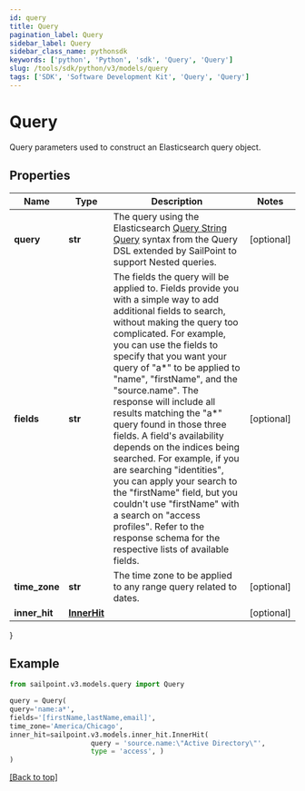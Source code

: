 ```yaml
---
id: query
title: Query
pagination_label: Query
sidebar_label: Query
sidebar_class_name: pythonsdk
keywords: ['python', 'Python', 'sdk', 'Query', 'Query'] 
slug: /tools/sdk/python/v3/models/query
tags: ['SDK', 'Software Development Kit', 'Query', 'Query']
---
```


# Query

Query parameters used to construct an Elasticsearch query object.

## Properties

Name | Type | Description | Notes
------------ | ------------- | ------------- | -------------
**query** | **str** | The query using the Elasticsearch [Query String Query](https://www.elastic.co/guide/en/elasticsearch/reference/5.2/query-dsl-query-string-query.html#query-string) syntax from the Query DSL extended by SailPoint to support Nested queries. | [optional] 
**fields** | **str** | The fields the query will be applied to.  Fields provide you with a simple way to add additional fields to search, without making the query too complicated.  For example, you can use the fields to specify that you want your query of \"a*\" to be applied to \"name\", \"firstName\", and the \"source.name\".  The response will include all results matching the \"a*\" query found in those three fields.  A field's availability depends on the indices being searched.  For example, if you are searching \"identities\", you can apply your search to the \"firstName\" field, but you couldn't use \"firstName\" with a search on \"access profiles\".  Refer to the response schema for the respective lists of available fields.  | [optional] 
**time_zone** | **str** | The time zone to be applied to any range query related to dates. | [optional] 
**inner_hit** | [**InnerHit**](inner-hit) |  | [optional] 
}

## Example

```python
from sailpoint.v3.models.query import Query

query = Query(
query='name:a*',
fields='[firstName,lastName,email]',
time_zone='America/Chicago',
inner_hit=sailpoint.v3.models.inner_hit.InnerHit(
                    query = 'source.name:\"Active Directory\"', 
                    type = 'access', )
)

```
[[Back to top]](#) 

